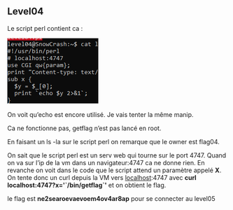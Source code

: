 ## Level04
    
Le script perl contient ca :

![Untitled](./screenshots/Untitled%205.png)

On voit qu’echo est encore utilisé. Je vais tenter la même manip.

Ca ne fonctionne pas, getflag n’est pas lancé en root.

En faisant un ls -la sur le script perl on remarque que le owner est flag04.

On sait que le script perl est un serv web qui tourne sur le port 4747. Quand on va sur l’ip de la vm dans un navigateur:4747 ca ne donne rien. En revanche on voit dans le code que le script attend un paramètre appelé **X**. On tente donc un curl depuis la VM vers [localhost](http://localhost):4747 avec **curl localhost:4747?x='\`/bin/getflag\`'** et on obtient le flag.

le flag est **ne2searoevaevoem4ov4ar8ap** pour se connecter au level05
